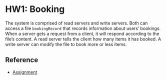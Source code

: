 # HW1: Booking
The system is comprised of read servers and write servers. Both can access a file `bookingRecord` that records information about users’ bookings. When a server gets a request from a client, it will respond according to the file’s content. A read server tells the client how many items it has booked. A write server can modify the file to book more or less items.

## Reference
* [Assignment](https://hackmd.io/@GTooth/By12six1j)

